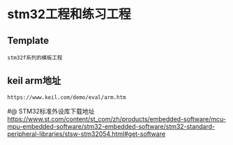 # stm32工程和练习工程

## Template
	stm32f系列的模板工程

## keil arm地址
	https://www.keil.com/demo/eval/arm.htm

#@ STM32标准外设库下载地址
	https://www.st.com/content/st_com/zh/products/embedded-software/mcu-mpu-embedded-software/stm32-embedded-software/stm32-standard-peripheral-libraries/stsw-stm32054.html#get-software
